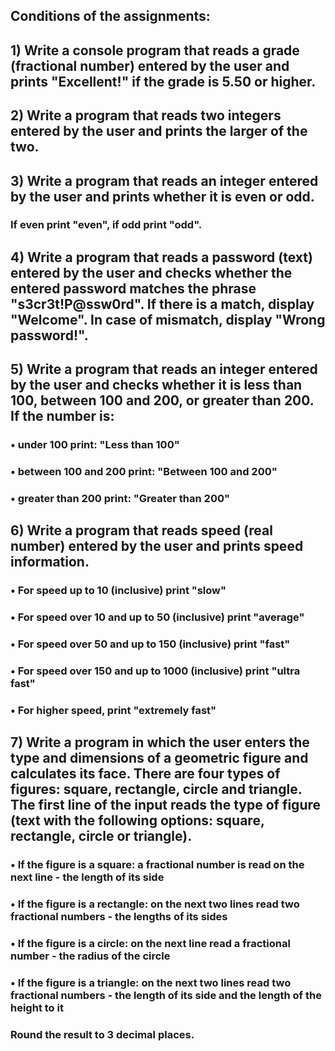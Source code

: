 ## Conditions of the assignments:

## 1) Write a console program that reads a grade (fractional number) entered by the user and prints "Excellent!" if the grade is 5.50 or higher.

## 2) Write a program that reads two integers entered by the user and prints the larger of the two.

## 3) Write a program that reads an integer entered by the user and prints whether it is even or odd.
### If even print "even", if odd print "odd".

## 4) Write a program that reads a password (text) entered by the user and checks whether the entered password matches the phrase "s3cr3t!P@ssw0rd". If there is a match, display "Welcome". In case of mismatch, display "Wrong password!".

## 5) Write a program that reads an integer entered by the user and checks whether it is less than 100, between 100 and 200, or greater than 200. If the number is:

### • under 100 print: "Less than 100"

### • between 100 and 200 print: "Between 100 and 200"

### • greater than 200 print: "Greater than 200"

## 6) Write a program that reads speed (real number) entered by the user and prints speed information.

### • For speed up to 10 (inclusive) print "slow"

### • For speed over 10 and up to 50 (inclusive) print "average"

### • For speed over 50 and up to 150 (inclusive) print "fast"

### • For speed over 150 and up to 1000 (inclusive) print "ultra fast"

### • For higher speed, print "extremely fast"

## 7) Write a program in which the user enters the type and dimensions of a geometric figure and calculates its face. There are four types of figures: square, rectangle, circle and triangle. The first line of the input reads the type of figure (text with the following options: square, rectangle, circle or triangle).

### • If the figure is a square: a fractional number is read on the next line - the length of its side

### • If the figure is a rectangle: on the next two lines read two fractional numbers - the lengths of its sides

### • If the figure is a circle: on the next line read a fractional number - the radius of the circle

### • If the figure is a triangle: on the next two lines read two fractional numbers - the length of its side and the length of the height to it

### Round the result to 3 decimal places.
